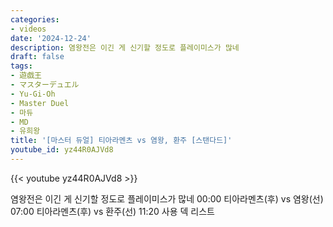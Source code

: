 ```yaml
---
categories:
- videos
date: '2024-12-24'
description: 염왕전은 이긴 게 신기할 정도로 플레이미스가 많네
draft: false
tags:
- 遊戯王
- マスターデュエル
- Yu-Gi-Oh
- Master Duel
- 마듀
- MD
- 유희왕
title: '[마스터 듀얼] 티아라멘츠 vs 염왕, 환주 [스탠다드]'
youtube_id: yz44R0AJVd8
---
```



{{< youtube yz44R0AJVd8 >}}

염왕전은 이긴 게 신기할 정도로 플레이미스가 많네
00:00 티아라멘츠(후) vs 염왕(선)
07:00 티아라멘츠(후) vs 환주(선)
11:20 사용 덱 리스트